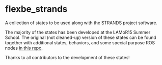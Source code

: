 # flexbe_strands
A collection of states to be used along with the STRANDS project software.

The majority of the states has been developed at the LAMoR15 Summer School.
The original (not cleaned-up) version of these states can be found together with additional states, behaviors, and some special purpose ROS nodes [in this repo](https://github.com/pschillinger/lamor15).

Thanks to all contributors to the development of these states!